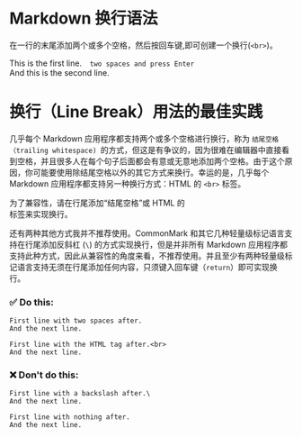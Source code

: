 # Markdown 换行语法

在一行的末尾添加两个或多个空格，然后按回车键,即可创建一个换行(`<br>`)。  

This is the first line.`  two spaces and press Enter`  
And this is the second line.

# 换行（Line Break）用法的最佳实践
几乎每个 Markdown 应用程序都支持两个或多个空格进行换行，称为 `结尾空格（trailing whitespace) `的方式，但这是有争议的，因为很难在编辑器中直接看到空格，并且很多人在每个句子后面都会有意或无意地添加两个空格。由于这个原因，你可能要使用除结尾空格以外的其它方式来换行。幸运的是，几乎每个 Markdown 应用程序都支持另一种换行方式：HTML 的 `<br>` 标签。

为了兼容性，请在行尾添加“结尾空格”或 HTML 的 <br> 标签来实现换行。

还有两种其他方式我并不推荐使用。CommonMark 和其它几种轻量级标记语言支持在行尾添加反斜杠 (`\`) 的方式实现换行，但是并非所有 Markdown 应用程序都支持此种方式，因此从兼容性的角度来看，不推荐使用。并且至少有两种轻量级标记语言支持无须在行尾添加任何内容，只须键入回车键（`return`）即可实现换行。

### ✅ Do this:
`First line with two spaces after.  `  
`And the next line.`

`First line with the HTML tag after.<br>`<br>
`And the next line.`

### ❌ Don't do this:
`First line with a backslash after.\`  
`And the next line.`

`First line with nothing after.`  
`And the next line.`
